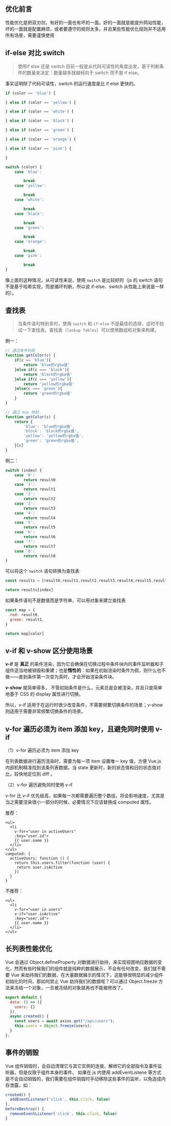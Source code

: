 ## 优化前言
性能优化是把双刃剑，有好的一面也有坏的一面。好的一面就是能提升网站性能，坏的一面就是配置麻烦，或者要遵守的规则太多。并且某些性能优化规则并不适用所有场景，需要谨慎使用


## if-else 对比 switch
> 使用if else 还是 switch 目前一般是从代码可读性的角度出发，基于判断条件的数量来决定：数量越多就越倾向于 switch 而不是 if else。

事实证明除了代码可读性，switch 的运行速度是比 if else 更快的。


```javascript
if (color == 'blue') {

} else if (color == 'yellow') {

} else if (color == 'white') {

} else if (color == 'black') {

} else if (color == 'green') {

} else if (color == 'orange') {

} else if (color == 'pink') {

}

switch (color) {
    case 'blue':

        break
    case 'yellow':

        break
    case 'white':

        break
    case 'black':

        break
    case 'green':

        break
    case 'orange':

        break
    case 'pink':

        break
}

```
像上面的这种情况，从可读性来说，使用 `switch` 是比较好的（js 的 switch 语句不是基于哈希实现，而是循环判断，所以说 if-else、switch 从性能上来说是一样的）。

## 查找表

> 当条件语句特别多时，使用 `switch` 和 `if-else` 不是最佳的选择，这时不妨试一下查找表。查找表（`lookup Tables`）可以使用数组和对象来构建。

例一：
```javascript
// 通过条件判断
function getColor(c) {
    if(c == 'blue'){
        return 'blue的rgba值'
    }else if(c === 'block'){
        return 'block的rgba值'
    }else if(c === 'yellow'){
        return 'yellow的rgba值'
    }else(c === 'green'){
        return 'green的rgba值'
    }
}

// 通过 map 映射
function getColor(c) {
    return {
        'blue': 'blue的rgba值',
        'block': 'block的rgba值',
        'yellow': 'yellow的rgba值',
        'green': 'green的rgba值',
    }[c]
}

```

例二：
```javascript
switch (index) {
    case '0':
        return result0
    case '1':
        return result1
    case '2':
        return result2
    case '3':
        return result3
    case '4':
        return result4
    case '5':
        return result5
    case '6':
        return result6
    case '7':
        return result7
    case '8':
        return result8
}

```

可以将这个 `switch` 语句转换为查找表

```javascript
const results = [result0,result1,result2,result3,result4,result5,result6,result7,result8]

return results[index]
```

如果条件语句不是数值而是字符串，可以用对象来建立查找表

```javascript
const map = {
  red: result0,
  green: result1,
}

return map[color]
```
## v-if 和 v-show 区分使用场景


**v-if** 是 **真正** 的条件渲染，因为它会确保在切换过程中条件块内的事件监听器和子组件适当地被销毁和重建；也是**惰性的**：如果在初始渲染时条件为假，则什么也不做——直到条件第一次变为真时，才会开始渲染条件块。

**v-show** 就简单得多， 不管初始条件是什么，元素总是会被渲染，并且只是简单地基于 CSS 的 display 属性进行切换。

所以，v-if 适用于在运行时很少改变条件，不需要频繁切换条件的场景；v-show 则适用于需要非常频繁切换条件的场景。

## v-for 遍历必须为 item 添加 key，且避免同时使用 v-if

（1）v-for 遍历必须为 item 添加 key

在列表数据进行遍历渲染时，需要为每一项 item 设置唯一 key 值，方便 Vue.js 内部机制精准找到该条列表数据。当 state 更新时，新的状态值和旧的状态值对比，较快地定位到 diff 。

（2）v-for 遍历避免同时使用 v-if

v-for 比 v-if 优先级高，如果每一次都需要遍历整个数组，将会影响速度，尤其是当之需要渲染很小一部分的时候，必要情况下应该替换成 computed 属性。

推荐：

```vue
<ul>
  <li
    v-for="user in activeUsers"
    :key="user.id">
    {{ user.name }}
  </li>
</ul>
computed: {
  activeUsers: function () {
    return this.users.filter(function (user) {
	 return user.isActive
    })
  }
}
```

不推荐：
```vue
<ul>
  <li
    v-for="user in users"
    v-if="user.isActive"
    :key="user.id">
    {{ user.name }}
  </li>
</ul>
```

## 长列表性能优化
Vue 会通过 Object.defineProperty 对数据进行劫持，来实现视图响应数据的变化，然而有些时候我们的组件就是纯粹的数据展示，不会有任何改变，我们就不需要 Vue 来劫持我们的数据，在大量数据展示的情况下，这能够很明显的减少组件初始化的时间，那如何禁止 Vue 劫持我们的数据呢？可以通过 Object.freeze 方法来冻结一个对象，一旦被冻结的对象就再也不能被修改了。

```javascript
export default {
  data: () => ({
    users: {}
  }),
  async created() {
    const users = await axios.get("/api/users");
    this.users = Object.freeze(users);
  }
};
```

## 事件的销毁
Vue 组件销毁时，会自动清理它与其它实例的连接，解绑它的全部指令及事件监听器，但是仅限于组件本身的事件。 如果在 js 内使用 addEventListene 等方式是不会自动销毁的，我们需要在组件销毁时手动移除这些事件的监听，以免造成内存泄露，如：
```javascript
created() {
  addEventListener('click', this.click, false)
},
beforeDestroy() {
  removeEventListener('click', this.click, false)
}
```